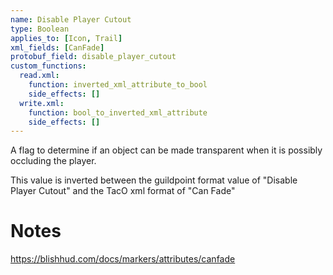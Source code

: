```yaml
---
name: Disable Player Cutout
type: Boolean
applies_to: [Icon, Trail]
xml_fields: [CanFade]
protobuf_field: disable_player_cutout
custom_functions:
  read.xml:
    function: inverted_xml_attribute_to_bool
    side_effects: []
  write.xml:
    function: bool_to_inverted_xml_attribute
    side_effects: []
---
```

A flag to determine if an object can be made transparent when it is possibly occluding the player.

This value is inverted between the guildpoint format value of "Disable Player Cutout" and the TacO xml format of "Can Fade"


Notes
=====
https://blishhud.com/docs/markers/attributes/canfade
